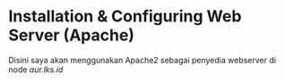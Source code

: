 # Installation & Configuring Web Server (Apache)
Disini saya akan menggunakan Apache2 sebagai penyedia webserver di node _aur.lks.id_
